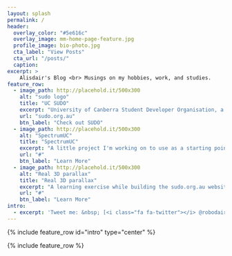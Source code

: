 ```yaml
---
layout: splash
permalink: /
header:
  overlay_color: "#5e616c"
  overlay_image: mm-home-page-feature.jpg
  profile_image: bio-photo.jpg
  cta_label: "View Posts"
  cta_url: "/posts/"
  caption:
excerpt: >
    Alisdair's Blog <br> Musings on my hobbies, work, and studies.
feature_row:
  - image_path: http://placehold.it/500x300
    alt: "sudo logo"
    title: "UC SUDO"
    excerpt: "University of Canberra Student Developer Organisation, a society for developers to actually build things at UC"
    url: "sudo.org.au"
    btn_label: "Check out SUDO"
  - image_path: http://placehold.it/500x300
    alt: "SpectrumUC"
    title: "SpectrumUC"
    excerpt: "A little project I'm working on to use as a starting point for SUDO: Twitter controlled mood lights."
    url: "#"
    btn_label: "Learn More"
  - image_path: http://placehold.it/500x300
    alt: "Real 3D parallax"
    title: "Real 3D parallax"
    excerpt: "A learning exercise while building the sudo.org.au website"
    url: "#"
    btn_label: "Learn More"
intro:
  - excerpt: 'Tweet me: &nbsp; [<i class="fa fa-twitter"></i> @robodair](https://twitter.com/robodair){: .btn .btn--twitter}'
---
```

{% include feature_row id="intro" type="center" %}

{% include feature_row %}

